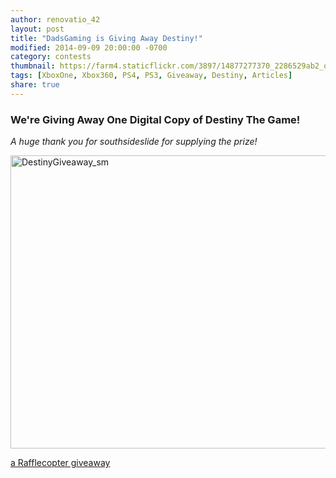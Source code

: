 ```yaml
---
author: renovatio_42
layout: post
title: "DadsGaming is Giving Away Destiny!"
modified: 2014-09-09 20:00:00 -0700
category: contests
thumbnail: https://farm4.staticflickr.com/3897/14877277370_2286529ab2_o.png
tags: [XboxOne, Xbox360, PS4, PS3, Giveaway, Destiny, Articles]
share: true
---
```


### We're Giving Away One Digital Copy of Destiny The Game! 


*A huge thank you for southsideslide for supplying the prize!*


<img src="https://farm4.staticflickr.com/3875/15059808152_79a97dc250_o.png" width="1300" height="469" alt="DestinyGiveaway_sm">


<a id="rc-5407d0de2" class="rafl" href="http://www.rafflecopter.com/rafl/display/5407d0de2/" rel="nofollow">a Rafflecopter giveaway</a>
<script src="//widget.rafflecopter.com/load.js"></script>
